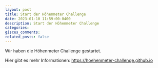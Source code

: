 ```yaml
---
layout: post
title: Start der Höhenmeter Challenge
date: 2023-01-10 11:59:00-0400
description: Start der Höhenmeter Challenge
categories:
giscus_comments:
related_posts: false
---
```


Wir haben die Höhenmeter Challenge gestartet.

Hier gibt es mehr Informationen: https://hoehenmeter-challenge.github.io

